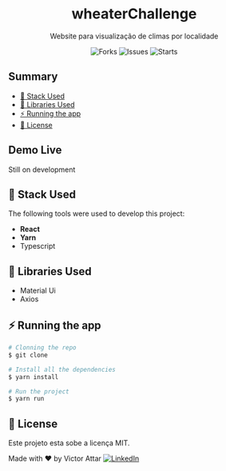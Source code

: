 <!-- <h1 align="center">
  <img alt="TrackingDelivery" title="#TrackingDelivery" src="./Docs/GithubProfile.jpg" style="width:100%;"/>
</h1> -->
<h1 align="center">wheaterChallenge</h1>

<p align="center">Website para visualização de climas por localidade</p>

<p align="center">
  <img alt="Forks" src='https://img.shields.io/github/forks/vsla/wheaterChallenge'> 
  <img alt="Issues" src='https://img.shields.io/github/issues/vsla/wheaterChallenge'> 
  <img alt="Starts" src='https://img.shields.io/github/stars/vsla/wheaterChallenge'>
</p>

## Summary

- [🚀 Stack Used](#-stack-used)
- [🔖 Libraries Used](#-libraries-used)
- [⚡ Running the app](#-running-the-app)
- [📝 License](#-license)

## Demo Live

Still on development

<!-- Running on this [link]() -->

## 🚀 Stack Used

The following tools were used to develop this project:

- **React**
- **Yarn**
- Typescript

## 🔖 Libraries Used

- Material Ui
- Axios

## ⚡ Running the app

```bash
# Clonning the repo
$ git clone

# Install all the dependencies
$ yarn install

# Run the project
$ yarn run

```

## 📝 License

Este projeto esta sobe a licença MIT.

Made with ❤️ by Victor Attar <a href="https://www.linkedin.com/in/victor-attar" target="_blank"><img src="https://img.shields.io/badge/LinkedIn-%230077B5.svg?&style=flat-square&logo=linkedin&logoColor=white" alt="LinkedIn"></a>
